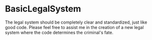 # BasicLegalSystem

The legal system should be completely clear and standardized, just like good code.
Please feel free to assist me in the creation of a new legal system where the code determines the criminal's fate.
